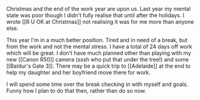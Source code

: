 Christmas and the end of the work year are upon us. Last year my mental state was poor though I didn't fully realise that until after the holidays. I wrote [[R U OK at Christmas]] not realising it was for me more than anyone else.

This year I'm in a much better position. Tired and in need of a break, but from the work and not the mental stress. I have a total of 24 days off work which will be great. I don't have much planned other than playing with my new [[Canon R50]] camera (sssh who put that under the tree!) and some [[Baldur's Gate 3]]. There may be a quick trip to [[Adelaide]] at the end to help my daughter and her boyfriend move there for work.

I will spend some time over the break checking in with myself and goals. Funny how I plan to do that then, rather than do so now. 